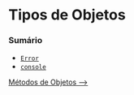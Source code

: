 # Tipos de Objetos

### Sumário

- [`Error`](./error.md)
- [`console`](./console.md)

[Métodos de Objetos -->](../metodos-objetos/README.md)